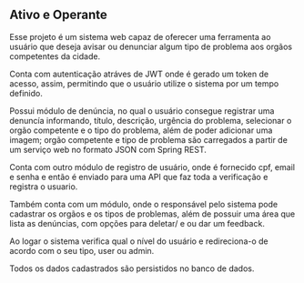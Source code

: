 ## Ativo e Operante

Esse projeto é um sistema web capaz de oferecer uma ferramenta ao usuário que deseja avisar ou denunciar algum tipo de problema aos orgãos competentes da cidade.

Conta com autenticação atráves de JWT onde é gerado um token de acesso, assim, permitindo que o usuário utilize o sistema por um tempo definido.

Possui módulo de denúncia, no qual o usuário consegue registrar uma denuncía informando, título, descrição, urgência do problema, selecionar o orgão competente 
e o tipo do problema, além de poder adicionar uma imagem; orgão competente e tipo de problema são carregados a partir de um serviço web no formato JSON com Spring REST.

Conta com outro módulo de registro de usuário, onde é fornecido cpf, email e senha e então é enviado para uma API que faz toda a verificação e registra o usuario.

Também conta com um módulo, onde o responsável pelo sistema pode cadastrar os orgãos e os tipos de problemas, além de possuir uma área que lista as denúncias, com
opções para deletar/ e ou dar um feedback.

Ao logar o sistema verifica qual o nível do usuário e redireciona-o de acordo com o seu tipo, user ou admin.

Todos os dados cadastrados são persistidos no banco de dados.
